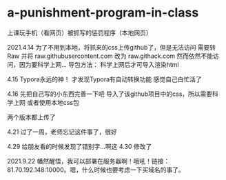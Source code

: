 # a-punishment-program-in-class
上课玩手机（看网页）被抓写的惩罚程序（本地网页）

2021.4.14
为了不用到本地，将抓来的css上传github了，但是无法访问
需要转 Raw 并将 raw.githubusercontent.com 改为 raw.githack.com
然而依然不能访问，因为要科学上网...
导包方法：
	<link rel="stylesheet" 
		href="https://raw.githack.com/antiaurora/a-punishment-program-in-class/main/github-markdown.min.css">
科学上网后才可导入渲染html

4.15
Typora永远的神！
才发现Typora有自动转换功能
感觉自己白忙活了

4.16
先把自己写的小东西完善一下吧
导入了该github项目中的css，所以需要科学上网
或者使用本地css包

两个版本都上传了


4.21
过了一周，老师忘记这件事了，很好


4.29
给朋友看的时候发现了错别字...啊这
4.30
修改了


2021.9.22
幡然醒悟，我可以部署在服务器啊！哦吼！链接：81.70.192.148:10000。嗯，什么时候也要考虑一下买域名的事了。
